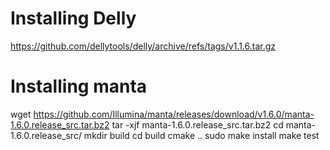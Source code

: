 # Installing Delly
https://github.com/dellytools/delly/archive/refs/tags/v1.1.6.tar.gz

# Installing manta
wget https://github.com/Illumina/manta/releases/download/v1.6.0/manta-1.6.0.release_src.tar.bz2
tar -xjf manta-1.6.0.release_src.tar.bz2
cd manta-1.6.0.release_src/
mkdir build
cd build
cmake ..
sudo make install
make test

